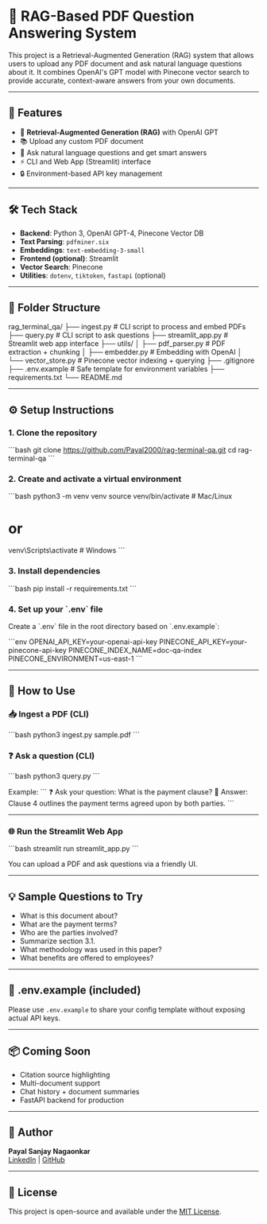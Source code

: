 # 📄 RAG-Based PDF Question Answering System

This project is a Retrieval-Augmented Generation (RAG) system that allows users to upload any PDF document and ask natural language questions about it. It combines OpenAI's GPT model with Pinecone vector search to provide accurate, context-aware answers from your own documents.

---

## 🚀 Features

- 🧠 **Retrieval-Augmented Generation (RAG)** with OpenAI GPT
- 📚 Upload any custom PDF document
- 🔎 Ask natural language questions and get smart answers
- ⚡ CLI and Web App (Streamlit) interface
- 🔒 Environment-based API key management

---

## 🛠 Tech Stack

- **Backend**: Python 3, OpenAI GPT-4, Pinecone Vector DB
- **Text Parsing**: `pdfminer.six`
- **Embeddings**: `text-embedding-3-small`
- **Frontend (optional)**: Streamlit
- **Vector Search**: Pinecone
- **Utilities**: `dotenv`, `tiktoken`, `fastapi` (optional)

---

## 🧩 Folder Structure

rag_terminal_qa/
├── ingest.py              # CLI script to process and embed PDFs
├── query.py               # CLI script to ask questions
├── streamlit_app.py       # Streamlit web app interface
├── utils/
│   ├── pdf_parser.py      # PDF extraction + chunking
│   ├── embedder.py        # Embedding with OpenAI
│   └── vector_store.py    # Pinecone vector indexing + querying
├── .gitignore
├── .env.example           # Safe template for environment variables
├── requirements.txt
└── README.md


---

## ⚙️ Setup Instructions

### 1. Clone the repository

\`\`\`bash
git clone https://github.com/Payal2000/rag-terminal-qa.git
cd rag-terminal-qa
\`\`\`

### 2. Create and activate a virtual environment

\`\`\`bash
python3 -m venv venv
source venv/bin/activate  # Mac/Linux
# or
venv\Scripts\activate     # Windows
\`\`\`

### 3. Install dependencies

\`\`\`bash
pip install -r requirements.txt
\`\`\`

### 4. Set up your \`.env\` file

Create a \`.env\` file in the root directory based on \`.env.example\`:

\`\`\`env
OPENAI_API_KEY=your-openai-api-key
PINECONE_API_KEY=your-pinecone-api-key
PINECONE_INDEX_NAME=doc-qa-index
PINECONE_ENVIRONMENT=us-east-1
\`\`\`

---

## 🧪 How to Use

### 📥 Ingest a PDF (CLI)

\`\`\`bash
python3 ingest.py sample.pdf
\`\`\`

### ❓ Ask a question (CLI)

\`\`\`bash
python3 query.py
\`\`\`

Example:
\`\`\`
❓ Ask your question: What is the payment clause?
🤖 Answer: Clause 4 outlines the payment terms agreed upon by both parties.
\`\`\`

---

### 🌐 Run the Streamlit Web App

\`\`\`bash
streamlit run streamlit_app.py
\`\`\`

You can upload a PDF and ask questions via a friendly UI.

---

## 💡 Sample Questions to Try

- What is this document about?
- What are the payment terms?
- Who are the parties involved?
- Summarize section 3.1.
- What methodology was used in this paper?
- What benefits are offered to employees?

---

## 📄 .env.example (included)

Please use `.env.example` to share your config template without exposing actual API keys.

---

## 📦 Coming Soon

- Citation source highlighting
- Multi-document support
- Chat history + document summaries
- FastAPI backend for production

---

## 🙌 Author

**Payal Sanjay Nagaonkar**  
[LinkedIn](https://www.linkedin.com/in/payal-sanjay-nagaonkar-76b733188/) | [GitHub](https://github.com/Payal2000)

---

## 📜 License

This project is open-source and available under the [MIT License](LICENSE).
